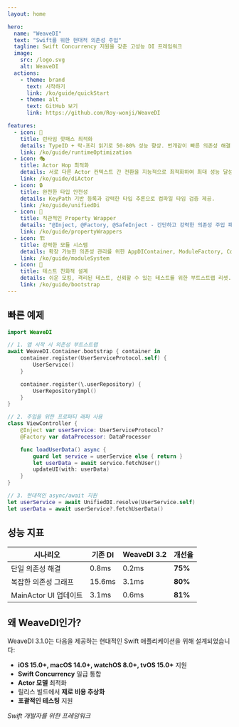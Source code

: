 ```yaml
---
layout: home

hero:
  name: "WeaveDI"
  text: "Swift를 위한 현대적 의존성 주입"
  tagline: Swift Concurrency 지원을 갖춘 고성능 DI 프레임워크
  image:
    src: /logo.svg
    alt: WeaveDI
  actions:
    - theme: brand
      text: 시작하기
      link: /ko/guide/quickStart
    - theme: alt
      text: GitHub 보기
      link: https://github.com/Roy-wonji/WeaveDI

features:
  - icon: 🚀
    title: 런타임 핫패스 최적화
    details: TypeID + 락-프리 읽기로 50-80% 성능 향상. 번개같이 빠른 의존성 해결.
    link: /ko/guide/runtimeOptimization
  - icon: 🎭
    title: Actor Hop 최적화
    details: 서로 다른 Actor 컨텍스트 간 전환을 지능적으로 최적화하여 최대 성능 달성.
    link: /ko/guide/diActor
  - icon: 🔒
    title: 완전한 타입 안전성
    details: KeyPath 기반 등록과 강력한 타입 추론으로 컴파일 타임 검증 제공.
    link: /ko/guide/unifiedDi
  - icon: 📝
    title: 직관적인 Property Wrapper
    details: "@Inject, @Factory, @SafeInject - 간단하고 강력한 의존성 주입 패턴."
    link: /ko/guide/propertyWrappers
  - icon: 🏗️
    title: 강력한 모듈 시스템
    details: 확장 가능한 의존성 관리를 위한 AppDIContainer, ModuleFactory, Container.
    link: /ko/guide/moduleSystem
  - icon: 🧪
    title: 테스트 친화적 설계
    details: 쉬운 모킹, 격리된 테스트, 신뢰할 수 있는 테스트를 위한 부트스트랩 리셋.
    link: /ko/guide/bootstrap
---
```


## 빠른 예제

```swift
import WeaveDI

// 1. 앱 시작 시 의존성 부트스트랩
await WeaveDI.Container.bootstrap { container in
    container.register(UserServiceProtocol.self) {
        UserService()
    }

    container.register(\.userRepository) {
        UserRepositoryImpl()
    }
}

// 2. 주입을 위한 프로퍼티 래퍼 사용
class ViewController {
    @Inject var userService: UserServiceProtocol?
    @Factory var dataProcessor: DataProcessor

    func loadUserData() async {
        guard let service = userService else { return }
        let userData = await service.fetchUser()
        updateUI(with: userData)
    }
}

// 3. 현대적인 async/await 지원
let userService = await UnifiedDI.resolve(UserService.self)
let userData = await userService?.fetchUserData()
```

## 성능 지표

| 시나리오 | 기존 DI | WeaveDI 3.2 | 개선율 |
|---------|--------|-------------|--------|
| 단일 의존성 해결 | 0.8ms | 0.2ms | **75%** |
| 복잡한 의존성 그래프 | 15.6ms | 3.1ms | **80%** |
| MainActor UI 업데이트 | 3.1ms | 0.6ms | **81%** |

## 왜 WeaveDI인가?

WeaveDI 3.1.0는 다음을 제공하는 현대적인 Swift 애플리케이션을 위해 설계되었습니다:

- **iOS 15.0+, macOS 14.0+, watchOS 8.0+, tvOS 15.0+** 지원
- **Swift Concurrency** 일급 통합
- **Actor 모델** 최적화
- 릴리스 빌드에서 **제로 비용 추상화**
- **포괄적인 테스팅** 지원

*Swift 개발자를 위한 프레임워크*
